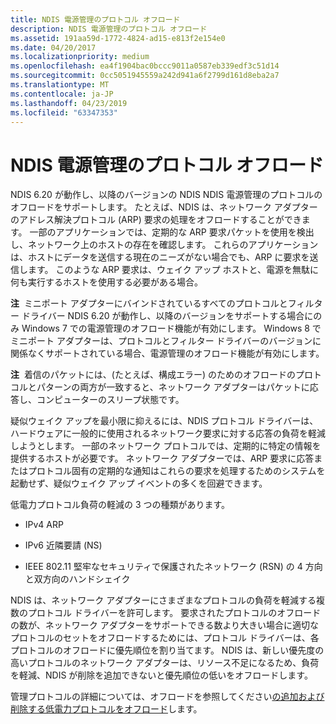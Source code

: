 ```yaml
---
title: NDIS 電源管理のプロトコル オフロード
description: NDIS 電源管理のプロトコル オフロード
ms.assetid: 191aa59d-1772-4824-ad15-e813f2e154e0
ms.date: 04/20/2017
ms.localizationpriority: medium
ms.openlocfilehash: ea4f1904bac0bccc9011a0587eb339edf3c51d14
ms.sourcegitcommit: 0cc5051945559a242d941a6f2799d161d8eba2a7
ms.translationtype: MT
ms.contentlocale: ja-JP
ms.lasthandoff: 04/23/2019
ms.locfileid: "63347353"
---
```

# <a name="protocol-offloads-for-ndis-power-management"></a>NDIS 電源管理のプロトコル オフロード





NDIS 6.20 が動作し、以降のバージョンの NDIS NDIS 電源管理のプロトコルのオフロードをサポートします。 たとえば、NDIS は、ネットワーク アダプターのアドレス解決プロトコル (ARP) 要求の処理をオフロードすることができます。 一部のアプリケーションでは、定期的な ARP 要求パケットを使用を検出し、ネットワーク上のホストの存在を確認します。 これらのアプリケーションは、ホストにデータを送信する現在のニーズがない場合でも、ARP に要求を送信します。 このような ARP 要求は、ウェイク アップ ホストと、電源を無駄に何も実行するホストを使用する必要がある場合。

**注**  ミニポート アダプターにバインドされているすべてのプロトコルとフィルター ドライバー NDIS 6.20 が動作し、以降のバージョンをサポートする場合にのみ Windows 7 での電源管理のオフロード機能が有効にします。 Windows 8 でミニポート アダプターは、プロトコルとフィルター ドライバーのバージョンに関係なくサポートされている場合、電源管理のオフロード機能が有効にします。

 

**注**  着信のパケットには、(たとえば、構成エラー) のためのオフロードのプロトコルとパターンの両方が一致すると、ネットワーク アダプターはパケットに応答し、コンピューターのスリープ状態です。

 

疑似ウェイク アップを最小限に抑えるには、NDIS プロトコル ドライバーは、ハードウェアに一般的に使用されるネットワーク要求に対する応答の負荷を軽減しようとします。 一部のネットワーク プロトコルでは、定期的に特定の情報を提供するホストが必要です。 ネットワーク アダプターでは、ARP 要求に応答またはプロトコル固有の定期的な通知はこれらの要求を処理するためのシステムを起動せず、疑似ウェイク アップ イベントの多くを回避できます。

低電力プロトコル負荷の軽減の 3 つの種類があります。

-   IPv4 ARP

-   IPv6 近隣要請 (NS)

-   IEEE 802.11 堅牢なセキュリティで保護されたネットワーク (RSN) の 4 方向と双方向のハンドシェイク

NDIS は、ネットワーク アダプターにさまざまなプロトコルの負荷を軽減する複数のプロトコル ドライバーを許可します。 要求されたプロトコルのオフロードの数が、ネットワーク アダプターをサポートできる数より大きい場合に適切なプロトコルのセットをオフロードするためには、プロトコル ドライバーは、各プロトコルのオフロードに優先順位を割り当てます。 NDIS は、新しい優先度の高いプロトコルのネットワーク アダプターは、リソース不足になるため、負荷を軽減、NDIS が削除を追加できないと優先順位の低いをオフロードします。

管理プロトコルの詳細については、オフロードを参照してください[の追加および削除する低電力プロトコルをオフロード](adding-and-deleting-low-power-protocol-offloads.md)します。

 

 





